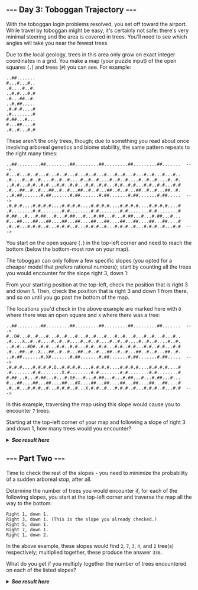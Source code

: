 <h2>--- Day 3: Toboggan Trajectory ---</h2>
With the toboggan login problems resolved, you set off toward the airport. While travel by toboggan might be easy, it's certainly not safe: there's very minimal steering and the area is covered in trees. You'll need to see which angles will take you near the fewest trees.

Due to the local geology, trees in this area only grow on exact integer coordinates in a grid. You make a map (your puzzle input) of the open squares (`.`) and trees (`#`) you can see. For example:

    ..##.......
    #...#...#..
    .#....#..#.
    ..#.#...#.#
    .#...##..#.
    ..#.##.....
    .#.#.#....#
    .#........#
    #.##...#...
    #...##....#
    .#..#...#.#
These aren't the only trees, though; due to something you read about once involving arboreal genetics and biome stability, the same pattern repeats to the right many times:

    ..##.........##.........##.........##.........##.........##.......  --->
    #...#...#..#...#...#..#...#...#..#...#...#..#...#...#..#...#...#..
    .#....#..#..#....#..#..#....#..#..#....#..#..#....#..#..#....#..#.
    ..#.#...#.#..#.#...#.#..#.#...#.#..#.#...#.#..#.#...#.#..#.#...#.#
    .#...##..#..#...##..#..#...##..#..#...##..#..#...##..#..#...##..#.
    ..#.##.......#.##.......#.##.......#.##.......#.##.......#.##.....  --->
    .#.#.#....#.#.#.#....#.#.#.#....#.#.#.#....#.#.#.#....#.#.#.#....#
    .#........#.#........#.#........#.#........#.#........#.#........#
    #.##...#...#.##...#...#.##...#...#.##...#...#.##...#...#.##...#...
    #...##....##...##....##...##....##...##....##...##....##...##....#
    .#..#...#.#.#..#...#.#.#..#...#.#.#..#...#.#.#..#...#.#.#..#...#.#  --->
You start on the open square (`.`) in the top-left corner and need to reach the bottom (below the bottom-most row on your map).

The toboggan can only follow a few specific slopes (you opted for a cheaper model that prefers rational numbers); start by counting all the trees you would encounter for the slope right 3, down 1:

From your starting position at the top-left, check the position that is right 3 and down 1. Then, check the position that is right 3 and down 1 from there, and so on until you go past the bottom of the map.

The locations you'd check in the above example are marked here with `O` where there was an open square and `X` where there was a tree:

    ..##.........##.........##.........##.........##.........##.......  --->
    #..O#...#..#...#...#..#...#...#..#...#...#..#...#...#..#...#...#..
    .#....X..#..#....#..#..#....#..#..#....#..#..#....#..#..#....#..#.
    ..#.#...#O#..#.#...#.#..#.#...#.#..#.#...#.#..#.#...#.#..#.#...#.#
    .#...##..#..X...##..#..#...##..#..#...##..#..#...##..#..#...##..#.
    ..#.##.......#.X#.......#.##.......#.##.......#.##.......#.##.....  --->
    .#.#.#....#.#.#.#.O..#.#.#.#....#.#.#.#....#.#.#.#....#.#.#.#....#
    .#........#.#........X.#........#.#........#.#........#.#........#
    #.##...#...#.##...#...#.X#...#...#.##...#...#.##...#...#.##...#...
    #...##....##...##....##...#X....##...##....##...##....##...##....#
    .#..#...#.#.#..#...#.#.#..#...X.#.#..#...#.#.#..#...#.#.#..#...#.#  --->
In this example, traversing the map using this slope would cause you to encounter `7` trees.

Starting at the top-left corner of your map and following a slope of right 3 and down 1, how many trees would you encounter?

<details >
    <summary><em><strong>See result here</strong></em></summary>
    Your puzzle answer was <strong><em>189</em></strong>.
</details>

<h2>--- Part Two ---</h2>
Time to check the rest of the slopes - you need to minimize the probability of a sudden arboreal stop, after all.

Determine the number of trees you would encounter if, for each of the following slopes, you start at the top-left corner and traverse the map all the way to the bottom:

    Right 1, down 1.
    Right 3, down 1. (This is the slope you already checked.)
    Right 5, down 1.
    Right 7, down 1.
    Right 1, down 2.
In the above example, these slopes would find `2`, `7`, `3`, `4`, and `2` tree(s) respectively; multiplied together, these produce the answer `336`.

What do you get if you multiply together the number of trees encountered on each of the listed slopes?
<details >
    <summary><em><strong>See result here</strong></em></summary>
    Your puzzle answer was <strong><em>1718180100</em></strong>.
</details>